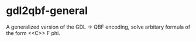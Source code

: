 # gdl2qbf-general
A generalized version of the GDL -> QBF encoding, solve arbitary formula of the form &lt;&lt;C>> F phi.
